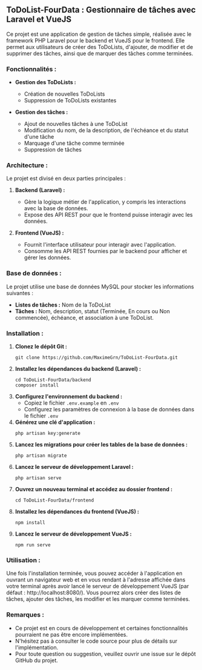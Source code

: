 ## ToDoList-FourData : Gestionnaire de tâches avec Laravel et VueJS

Ce projet est une application de gestion de tâches simple, réalisée avec le framework PHP Laravel pour le backend et VueJS pour le frontend. Elle permet aux utilisateurs de créer des ToDoLists, d'ajouter, de modifier et de supprimer des tâches, ainsi que de marquer des tâches comme terminées.

### Fonctionnalités :

- **Gestion des ToDoLists :**
    - Création de nouvelles ToDoLists
    - Suppression de ToDoLists existantes

- **Gestion des tâches :**
    - Ajout de nouvelles tâches à une ToDoList
    - Modification du nom, de la description, de l'échéance et du statut d'une tâche
    - Marquage d'une tâche comme terminée
    - Suppression de tâches

### Architecture :

Le projet est divisé en deux parties principales :

1. **Backend (Laravel) :**
    - Gère la logique métier de l'application, y compris les interactions avec la base de données.
    - Expose des API REST pour que le frontend puisse interagir avec les données.

2. **Frontend (VueJS) :**
    - Fournit l'interface utilisateur pour interagir avec l'application.
    - Consomme les API REST fournies par le backend pour afficher et gérer les données.

### Base de données :

Le projet utilise une base de données MySQL pour stocker les informations suivantes :

- **Listes de tâches :** Nom de la ToDoList
- **Tâches :** Nom, description, statut (Terminée, En cours ou Non commencée), échéance, et association à une ToDoList.

### Installation :

1. **Clonez le dépôt Git :**
   ```
   git clone https://github.com/MaximeGrn/ToDoList-FourData.git
   ```
2. **Installez les dépendances du backend (Laravel) :**
   ```
   cd ToDoList-FourData/backend
   composer install
   ```
3. **Configurez l'environnement du backend :**
    - Copiez le fichier `.env.example` en `.env`
    - Configurez les paramètres de connexion à la base de données dans le fichier `.env`
4. **Générez une clé d'application :**
   ```
   php artisan key:generate
   ```
5. **Lancez les migrations pour créer les tables de la base de données :**
   ```
   php artisan migrate
   ```
6. **Lancez le serveur de développement Laravel :**
   ```
   php artisan serve
   ```
7. **Ouvrez un nouveau terminal et accédez au dossier frontend :**
   ```
   cd ToDoList-FourData/frontend
   ```
8. **Installez les dépendances du frontend (VueJS) :**
   ```
   npm install
   ```
9. **Lancez le serveur de développement VueJS :**
   ```
   npm run serve
   ```

### Utilisation :

Une fois l'installation terminée, vous pouvez accéder à l'application en ouvrant un navigateur web et en vous rendant à l'adresse affichée dans votre terminal après avoir lancé le serveur de développement VueJS (par défaut : http://localhost:8080/). Vous pourrez alors créer des listes de tâches, ajouter des tâches, les modifier et les marquer comme terminées.

### Remarques :

- Ce projet est en cours de développement et certaines fonctionnalités pourraient ne pas être encore implémentées.
- N'hésitez pas à consulter le code source pour plus de détails sur l'implémentation.
- Pour toute question ou suggestion, veuillez ouvrir une issue sur le dépôt GitHub du projet. 
